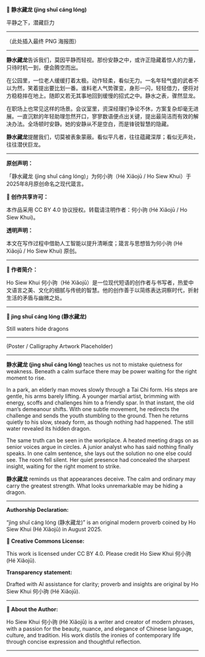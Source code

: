 <!--
[Metadata]
title: "📜 静水藏龙 (jìng shuǐ cáng lóng)"
author: Ho Siew Khui (何小驹 Hé Xiǎojū)
license: CC-BY-4.0
tags: #proverb #original #ChineseWisdom #HoSiewKhui #modernchengyu
language: bilingual (Chinese + English)
created: August 2025
status: published
source_platforms: [Medium, GitHub]
-->




**📜 静水藏龙 (jìng shuǐ cáng lóng)**

平静之下，潜藏巨力
________________________________________
（此处插入最终 PNG 海报图）
________________________________________
**静水藏龙**告诉我们，莫因平静而轻视。那份安静之中，或许正隐藏着惊人的力量，只待时机一到，便会腾空而出。

在公园里，一位老人缓缓打着太极。动作轻柔，看似无力。一名年轻气盛的武者不以为然，笑着提出要比划一番。谁料老人气势骤变，身形一闪，轻轻借力，便将对方稳稳摔在地上。随即又若无其事地回到缓慢的招式之中。静水之表，骤然显龙。

在职场上也常见这样的场景。会议室里，资深经理们争论不休，方案复杂却毫无进展。一直沉默的年轻助理忽然开口，寥寥数语便点出关键，提出最简洁而有效的解决办法。全场顿时安静。她的安静从不是空白，而是锋锐智慧的隐藏。

**静水藏龙**提醒我们，切莫被表象蒙蔽。看似平凡者，往往蕴藏深厚；看似无声处，往往潜伏巨龙。
________________________________________
**原创声明：**

「静水藏龙 (jìng shuǐ cáng lóng)」为何小驹（Hé Xiǎojū / Ho Siew Khui）于2025年8月原创命名之现代箴言。

**🌿 创作共享许可：**

本作品采用 CC BY 4.0 协议授权。转载请注明作者：何小驹 (Hé Xiǎojū / Ho Siew Khui)。

**透明声明：**

本文在写作过程中借助人工智能以提升清晰度；箴言与思想皆为何小驹 (Hé Xiǎojū / Ho Siew Khui) 原创。
________________________________________
**🌿 作者简介：**

Ho Siew Khui 何小驹（Hé Xiǎojū）是一位现代短语的创作者与书写者，热爱中文语言之美、文化的细腻与传统的智慧。他的创作善于以简练表达洞察时代，折射生活的矛盾与幽微之处。
________________________________________ 

**📜 jìng shuǐ cáng lóng (静水藏龙)**

Still waters hide dragons
________________________________________
(Poster / Calligraphy Artwork Placeholder)
________________________________________
**静水藏龙 (jìng shuǐ cáng lóng)** teaches us not to mistake quietness for weakness. Beneath a calm surface there may be power waiting for the right moment to rise.

In a park, an elderly man moves slowly through a Tai Chi form. His steps are gentle, his arms barely lifting. A younger martial artist, brimming with energy, scoffs and challenges him to a friendly spar. In that instant, the old man’s demeanour shifts. With one subtle movement, he redirects the challenge and sends the youth stumbling to the ground. Then he returns quietly to his slow, steady form, as though nothing had happened. The still water revealed its hidden dragon.

The same truth can be seen in the workplace. A heated meeting drags on as senior voices argue in circles. A junior analyst who has said nothing finally speaks. In one calm sentence, she lays out the solution no one else could see. The room fell silent. Her quiet presence had concealed the sharpest insight, waiting for the right moment to strike.

**静水藏龙** reminds us that appearances deceive. The calm and ordinary may carry the greatest strength. What looks unremarkable may be hiding a dragon.
________________________________________
**Authorship Declaration:**

“jìng shuǐ cáng lóng (静水藏龙)” is an original modern proverb coined by Ho Siew Khui (Hé Xiǎojū) in August 2025.

**🌿 Creative Commons License:**

This work is licensed under CC BY 4.0. Please credit Ho Siew Khui 何小驹 (Hé Xiǎojū).

**Transparency statement:**

Drafted with AI assistance for clarity; proverb and insights are original by Ho Siew Khui 何小驹 (Hé Xiǎojū).
________________________________________
**🌿 About the Author:**

Ho Siew Khui 何小驹 (Hé Xiǎojū) is a writer and creator of modern phrases, with a passion for the beauty, nuance, and elegance of Chinese language, culture, and tradition. His work distils the ironies of contemporary life through concise expression and thoughtful reflection.
________________________________________

